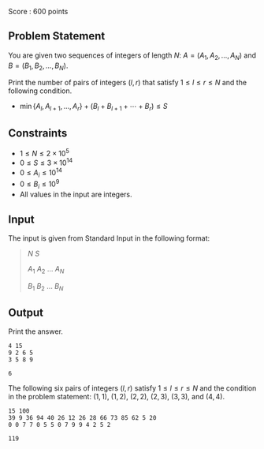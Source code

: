 Score : $600$ points

## Problem Statement

You are given two sequences of integers of length $N$: $A = (A_1, A_2, \ldots, A_N)$ and $B = (B_1, B_2, \ldots, B_N)$.

Print the number of pairs of integers $(l, r)$ that satisfy $1 \leq l \leq r \leq N$ and the following condition.

- $\min\lbrace A_l, A_{l+1}, \ldots, A_r \rbrace + (B_l + B_{l+1} + \cdots + B_r) \leq S$

## Constraints

- $1 \leq N \leq 2 \times 10^5$
- $0 \leq S \leq 3 \times 10^{14}$
- $0 \leq A_i \leq 10^{14}$
- $0 \leq B_i \leq 10^9$
- All values in the input are integers.

## Input

The input is given from Standard Input in the following format:

> $N$ $S$
> 
> $A_1$ $A_2$ $\ldots$ $A_N$
> 
> $B_1$ $B_2$ $\ldots$ $B_N$

## Output

Print the answer.

```input1
4 15
9 2 6 5
3 5 8 9
```

```output1
6
```

The following six pairs of integers $(l, r)$ satisfy $1 \leq l \leq r \leq N$ and the condition in the problem statement: $(1, 1)$, $(1, 2)$, $(2, 2)$, $(2, 3)$, $(3, 3)$, and $(4, 4)$.

```input2
15 100
39 9 36 94 40 26 12 26 28 66 73 85 62 5 20
0 0 7 7 0 5 5 0 7 9 9 4 2 5 2
```

```output2
119
```